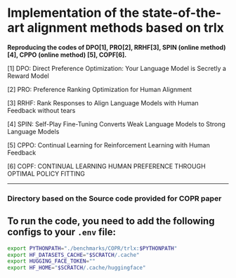 # Implementation of the state-of-the-art alignment methods based on trlx

**Reproducing the codes of DPO\[1\], PRO\[2\], RRHF\[3\], SPIN (online method) \[4\], CPPO (online method) \[5\], COPF\[6\].**

\[1\] DPO: Direct Preference Optimization: Your Language Model is Secretly a Reward Model

\[2\] PRO: Preference Ranking Optimization for Human Alignment

\[3\] RRHF: Rank Responses to Align Language Models with Human Feedback without tears

\[4\] SPIN: Self-Play Fine-Tuning Converts Weak Language Models to Strong Language Models

\[5\] CPPO: Continual Learning for Reinforcement Learning with Human Feedback

\[6\] COPF: CONTINUAL LEARNING HUMAN PREFERENCE THROUGH OPTIMAL POLICY FITTING

______________________________________________________________________

### Directory based on the Source code provided for COPR paper

## To run the code, you need to add the following configs to your `.env` file:

```bash
export PYTHONPATH="./benchmarks/COPR/trlx:$PYTHONPATH"
export HF_DATASETS_CACHE="$SCRATCH/.cache"
export HUGGING_FACE_TOKEN=""
export HF_HOME="$SCRATCH/.cache/huggingface"
```

